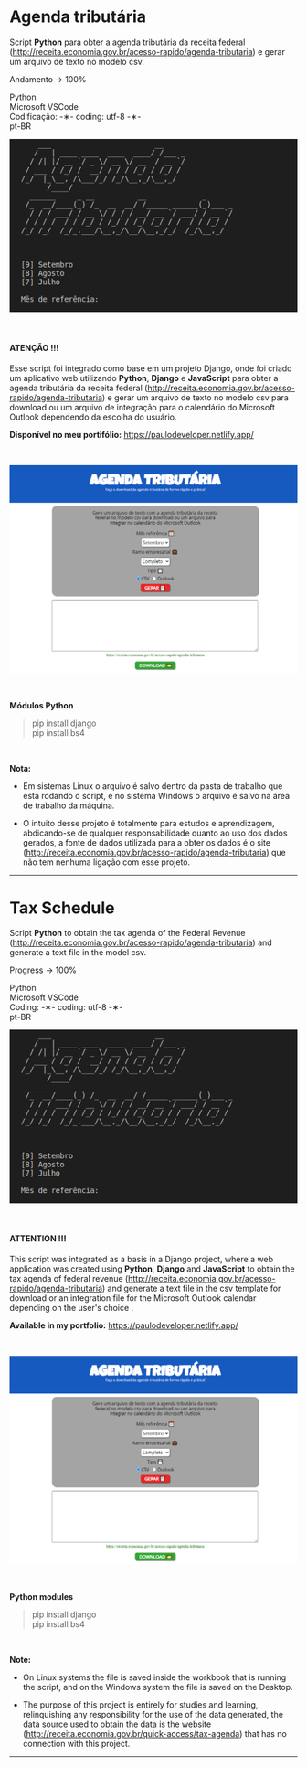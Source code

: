 # Agenda tributária

Script <strong>Python</strong> para obter a agenda tributária da receita federal (http://receita.economia.gov.br/acesso-rapido/agenda-tributaria) e gerar um arquivo de texto no modelo csv.

Andamento -> 100% 

Python</br>
Microsoft VSCode</br>
Codificação: -&lowast;- coding: utf-8 -&lowast;-</br>
pt-BR</br>

![agenda-tributaria](https://github.com/alpdias/agenda-tributaria-python/blob/master/img/agenda-tributaria.png)

</br>

#### ATENÇÃO !!! ####

Esse script foi integrado como base em um projeto Django, onde foi criado um aplicativo web utilizando <strong>Python</strong>, <strong>Django</strong> e <strong>JavaScript</strong> para obter a agenda tributária da receita federal (http://receita.economia.gov.br/acesso-rapido/agenda-tributaria) e gerar um arquivo de texto no modelo csv para download ou um arquivo de integração para o calendário do Microsoft Outlook dependendo da escolha do usuário.

<strong>Disponível no meu portifólio:</strong> https://paulodeveloper.netlify.app/

</br>

![agenda-tributaria-resultado](https://github.com/alpdias/agenda-tributaria-python/blob/master/img/agenda-tributaria-resultado.png)

</br>

<strong>Módulos Python</strong>

 > pip install django</br>
 > pip install bs4</br>
 
 </br>

<strong>Nota:</strong> 

  *   Em sistemas Linux o arquivo é salvo dentro da pasta de trabalho que está rodando o script, e no sistema Windows o arquivo é salvo na área de trabalho da máquina.
  
  *   O intuito desse projeto é totalmente para estudos e aprendizagem, abdicando-se de qualquer responsabilidade quanto ao uso dos dados gerados, a fonte de dados utilizada para a obter os dados é o site (http://receita.economia.gov.br/acesso-rapido/agenda-tributaria) que não tem nenhuma ligação com esse projeto.

--------------------------------------------------------------------------------------------------------------

# Tax Schedule

Script <strong>Python</strong> to obtain the tax agenda of the Federal Revenue (http://receita.economia.gov.br/acesso-rapido/agenda-tributaria) and generate a text file in the model csv.

Progress -> 100%

Python</br>
Microsoft VSCode</br>
Coding: -&lowast;- coding: utf-8 -&lowast;-</br>
pt-BR</br>

![agenda-tributaria](https://github.com/alpdias/agenda-tributaria-python/blob/master/img/agenda-tributaria.png)

</br>

#### ATTENTION !!! ####

This script was integrated as a basis in a Django project, where a web application was created using <strong>Python</strong>, <strong>Django</strong> and <strong>JavaScript</strong> to obtain the tax agenda of federal revenue (http://receita.economia.gov.br/acesso-rapido/agenda-tributaria) and generate a text file in the csv template for download or an integration file for the Microsoft Outlook calendar depending on the user's choice .

<strong>Available in my portfolio:</strong> https://paulodeveloper.netlify.app/

</br>

![agenda-tributaria-resultado](https://github.com/alpdias/agenda-tributaria-python/blob/master/img/agenda-tributaria-resultado.png)

</br>

<strong>Python modules</strong>

 > pip install django</br>
 > pip install bs4</br>
 
 </br>

<strong>Note:</strong> 

  *   On Linux systems the file is saved inside the workbook that is running the script, and on the Windows system the file is saved on the Desktop.
  
  *   The purpose of this project is entirely for studies and learning, relinquishing any responsibility for the use of the data generated, the data source used to obtain the data is the website (http://receita.economia.gov.br/quick-access/tax-agenda) that has no connection with this project.
  
---------------------------------------------------------------------------------------------------------------
